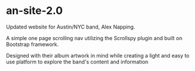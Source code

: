 # an-site-2.0

Updated website for Austin/NYC band, Alex Napping. 

A simple one page scrolling nav utilizing the Scrollspy plugin and built on Bootstrap framework.

Designed with their album artwork in mind while creating a light and easy to use platform to explore the band's content and information
